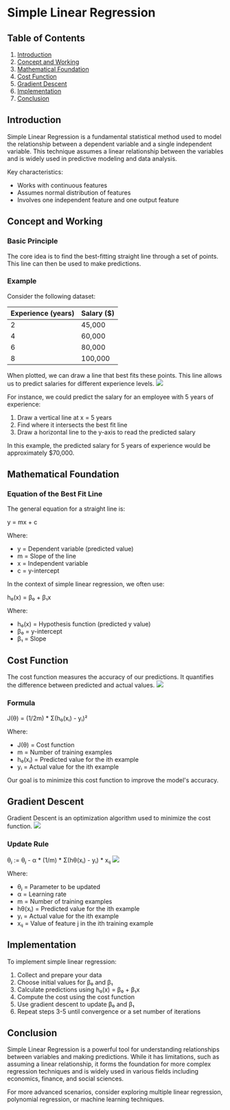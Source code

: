 # Simple Linear Regression

## Table of Contents
1. [Introduction](#introduction)
2. [Concept and Working](#concept-and-working)
3. [Mathematical Foundation](#mathematical-foundation)
4. [Cost Function](#cost-function)
5. [Gradient Descent](#gradient-descent)
6. [Implementation](#implementation)
7. [Conclusion](#conclusion)

## Introduction

Simple Linear Regression is a fundamental statistical method used to model the relationship between a dependent variable and a single independent variable. This technique assumes a linear relationship between the variables and is widely used in predictive modeling and data analysis.

Key characteristics:
- Works with continuous features
- Assumes normal distribution of features
- Involves one independent feature and one output feature

## Concept and Working

### Basic Principle

The core idea is to find the best-fitting straight line through a set of points. This line can then be used to make predictions.

### Example

Consider the following dataset:

| Experience (years) | Salary ($) |
|--------------------|------------|
| 2                  | 45,000     |
| 4                  | 60,000     |
| 6                  | 80,000     |
| 8                  | 100,000    |

When plotted, we can draw a line that best fits these points. This line allows us to predict salaries for different experience levels.
<img src="https://github.com/user-attachments/assets/20c1a8d6-9a07-4127-bd1f-b719d6c1e45f">

For instance, we could predict the salary for an employee with 5 years of experience:
1. Draw a vertical line at x = 5 years
2. Find where it intersects the best fit line
3. Draw a horizontal line to the y-axis to read the predicted salary

In this example, the predicted salary for 5 years of experience would be approximately $70,000.

## Mathematical Foundation

### Equation of the Best Fit Line

The general equation for a straight line is:

y = mx + c

Where:
- y = Dependent variable (predicted value)
- m = Slope of the line
- x = Independent variable
- c = y-intercept

In the context of simple linear regression, we often use:

h₀(x) = β₀ + β₁x

Where:
- h₀(x) = Hypothesis function (predicted y value)
- β₀ = y-intercept
- β₁ = Slope

## Cost Function

The cost function measures the accuracy of our predictions. It quantifies the difference between predicted and actual values.
<img src="https://github.com/user-attachments/assets/fa817a91-f484-4ce7-b035-0d61df244b57">

### Formula

J(θ) = (1/2m) * Σ(h₀(xᵢ) - yᵢ)²

Where:
- J(θ) = Cost function
- m = Number of training examples
- h₀(xᵢ) = Predicted value for the ith example
- yᵢ = Actual value for the ith example

Our goal is to minimize this cost function to improve the model's accuracy.

## Gradient Descent

Gradient Descent is an optimization algorithm used to minimize the cost function.
<img src="https://github.com/user-attachments/assets/1637cb64-c02c-4bb3-82c9-9752d3fbca94">

### Update Rule

θⱼ := θⱼ - α * (1/m) * Σ(hθ(xᵢ) - yᵢ) * xᵢⱼ
<img src="https://github.com/user-attachments/assets/3e6a658b-f9be-4fe2-b552-81dd257ecf92">

Where:
- θⱼ = Parameter to be updated
- α = Learning rate
- m = Number of training examples
- hθ(xᵢ) = Predicted value for the ith example
- yᵢ = Actual value for the ith example
- xᵢⱼ = Value of feature j in the ith training example

## Implementation

To implement simple linear regression:

1. Collect and prepare your data
2. Choose initial values for β₀ and β₁
3. Calculate predictions using h₀(x) = β₀ + β₁x
4. Compute the cost using the cost function
5. Use gradient descent to update β₀ and β₁
6. Repeat steps 3-5 until convergence or a set number of iterations

## Conclusion

Simple Linear Regression is a powerful tool for understanding relationships between variables and making predictions. While it has limitations, such as assuming a linear relationship, it forms the foundation for more complex regression techniques and is widely used in various fields including economics, finance, and social sciences.

For more advanced scenarios, consider exploring multiple linear regression, polynomial regression, or machine learning techniques.
